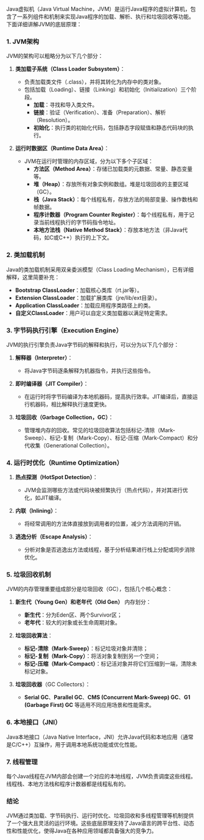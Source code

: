 Java虚拟机（Java Virtual Machine，JVM）是运行Java程序的虚拟计算机，包含了一系列组件和机制来实现Java程序的加载、解析、执行和垃圾回收等功能。下面详细讲解JVM的底层原理：

### 1. JVM架构

JVM的架构可以粗略分为以下几个部分：

1. **类加载子系统（Class Loader Subsystem）**：
   - 负责加载类文件（.class），并将其转化为内存中的类对象。
   - 包括加载（Loading）、链接（Linking）和初始化（Initialization）三个阶段。
     - **加载**：寻找和导入类文件。
     - **链接**：验证（Verification）、准备（Preparation）、解析（Resolution）。
     - **初始化**：执行类的初始化代码，包括静态字段赋值和静态代码块的执行。

2. **运行时数据区（Runtime Data Area）**：
   - JVM在运行时管理的内存区域，分为以下多个子区域：
     - **方法区（Method Area）**：存储已加载类的元数据、常量、静态变量等。
     - **堆（Heap）**：存放所有对象实例和数组。堆是垃圾回收的主要区域（GC）。
     - **栈（Java Stack）**：每个线程私有，存放方法的局部变量、操作数栈和帧数据。
     - **程序计数器（Program Counter Register）**：每个线程私有，用于记录当前线程执行的字节码指令地址。
     - **本地方法栈（Native Method Stack）**：存放本地方法（非Java代码，如C或C++）执行的上下文。

### 2. 类加载机制

Java的类加载机制采用双亲委派模型（Class Loading Mechanism），已有详细解释，这里简要补充：

- **Bootstrap ClassLoader**：加载核心类库（rt.jar等）。
- **Extension ClassLoader**：加载扩展类库（jre/lib/ext目录）。
- **Application ClassLoader**：加载应用程序类路径上的类。
- **自定义ClassLoader**：用户可以自定义类加载器以满足特定需求。

### 3. 字节码执行引擎（Execution Engine）

JVM的执行引擎负责Java字节码的解释和执行，可以分为以下几个部分：

1. **解释器（Interpreter）**：
   - 将Java字节码逐条解释为机器指令，并执行这些指令。

2. **即时编译器（JIT Compiler）**：
   - 在运行时将字节码编译为本地机器码，提高执行效率。JIT编译后，直接运行机器码，相比解释执行速度更快。

3. **垃圾回收（Garbage Collection，GC）**：
   - 管理堆内存的回收。常见的垃圾回收算法包括标记-清除（Mark-Sweep）、标记-复制（Mark-Copy）、标记-压缩（Mark-Compact）和分代收集（Generational Collection）。

### 4. 运行时优化（Runtime Optimization）

1. **热点探测（HotSpot Detection）**：
   - JVM会监测哪些方法或代码块被频繁执行（热点代码），并对其进行优化，如JIT编译。

2. **内联（Inlining）**：
   - 将经常调用的方法体直接放到调用者的位置，减少方法调用的开销。

3. **逃逸分析（Escape Analysis）**：
   - 分析对象是否逃逸出方法或线程，基于分析结果进行栈上分配或同步消除优化。

### 5. 垃圾回收机制

JVM的内存管理重要组成部分是垃圾回收（GC），包括几个核心概念：

1. **新生代（Young Gen）**和**老年代（Old Gen）** 内存划分：
   - **新生代**：分为Eden区、两个Survivor区；
   - **老年代**：较大的对象或长生命周期对象。

2. **垃圾回收算法**：
   - **标记-清除（Mark-Sweep）**：标记垃圾对象并清除；
   - **标记-复制（Mark-Copy）**：将活对象复制到另一个空间；
   - **标记-压缩（Mark-Compact）**：标记活对象并将它们压缩到一端，清除未标记对象。

3. **垃圾回收器**（GC Collectors）：
   - **Serial GC**、**Parallel GC**、**CMS (Concurrent Mark-Sweep) GC**、**G1 (Garbage First) GC** 等适用不同应用场景和性能需求。

### 6. 本地接口（JNI）

Java本地接口（Java Native Interface，JNI）允许Java代码和本地应用（通常是C/C++）互操作，用于调用本地系统功能或优化性能。

### 7. 线程管理

每个Java线程在JVM内部会创建一个对应的本地线程，JVM负责调度这些线程。线程栈、本地方法栈和程序计数器都是线程私有的。

### 结论

JVM通过类加载、字节码执行、运行时优化、垃圾回收和多线程管理等机制提供了一个强大且灵活的运行环境。这些底层原理支持了Java语言的跨平台性、动态性和性能优化，使得Java在各种应用领域都具备强大的竞争力。